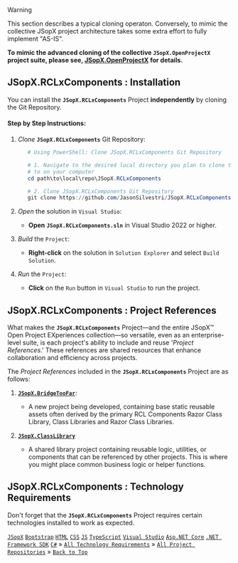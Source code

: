 ﻿﻿
> [!WARNING]
> This section describes a typical cloning operaton. Conversely, to mimic the collective JSopX project architecture takes some extra effort to fully implement "AS-IS".
> 
> **To mimic the advanced cloning of the collective `JSopX.OpenProjectX` project suite, please see, [JSopX.OpenProjectX](https://github.com/JasonSilvestri/JSopX.OpenProjectX) for details.**

## JSopX.RCLxComponents : Installation

You can install the **`JSopX.RCLxComponents`** Project **independently** by cloning the Git Repository.

#### Step by Step Instructions:

1. _Clone_ **`JSopX.RCLxComponents`** Git Repository:
    ```powershell
       # Using PowerShell: Clone JSopX.RCLxComponents Git Repository
    
       # 1. Navigate to the desired local directory you plan to clone the repository
       # to on your computer
       cd path\to\local\repo\JSopX.RCLxComponents
    
       # 2. Clone JSopX.RCLxComponents Git Repository       
       git clone https://github.com/JasonSilvestri/JSopX.RCLxComponents.git
    ```
    
2. _Open_ the solution in `Visual Studio`:

    - **Open** **`JSopX.RCLxComponents.sln`** in Visual Studio 2022 or higher.

3. _Build_ the `Project`:

    - **Right-click** on the solution in `Solution Explorer` and select `Build Solution`.
      
4. _Run_ the `Project`:

    - **Click** on the `Run` button in `Visual Studio` to run the project.


## JSopX.RCLxComponents : Project References

What makes the **`JSopX.RCLxComponents`** Project—and the entire JSopX™ Open Project EXperiences collection—so versatile, even as an enterprise-level suite, is each project's ability to include and reuse '_Project References_.' These references are shared resources that enhance collaboration and efficiency across projects.

The _Project References_ included in the **`JSopX.RCLxComponents`** Project are as follows:

1. **[`JSopX.BridgeTooFar`](https://github.com/JasonSilvestri/JSopX.BridgeTooFar/tree/master/JSopX.BridgeTooFar/Docs/jsopx.BridgeTooFar/Master/p1/v1/)**: 
    - A new project being developed, containing base static reusable assets often derived by the primary RCL Components Razor Class Library, Class Libraries and Razor Class Libraries.
   

2. **[`JSopX.ClassLibrary`](https://github.com/JasonSilvestri/JSopX.BridgeTooFar/tree/master/JSopX.BridgeTooFar/Docs/jsopx.ClassLibrary/Master/p1/v1/)**
    - A shared library project containing reusable logic, utilities, or components that can be referenced by other projects. This is where you might place common business logic or helper functions.

## JSopX.RCLxComponents : Technology Requirements

Don't forget that the **`JSopX.RCLxComponents`** Project requires certain technologies installed to work as expected.


[`JSopX`](https://github.com/JasonSilvestri/JSopX.OpenProjectX) [`Bootstrap`](https://github.com/JasonSilvestri/JSopX.BridgeTooFar/tree/master/JSopX.BridgeTooFar/Docs/jsopx.RCLxComponents/Master/p1/v1/Technologies/CommonTechnologiesIncluded.md) [`HTML`](https://github.com/JasonSilvestri/JSopX.BridgeTooFar/tree/master/JSopX.BridgeTooFar/Docs/jsopx.RCLxComponents/Master/p1/v1/Technologies/CommonTechnologiesIncluded.md) [`CSS`](https://github.com/JasonSilvestri/JSopX.BridgeTooFar/tree/master/JSopX.BridgeTooFar/Docs/jsopx.RCLxComponents/Master/p1/v1/Technologies/CommonTechnologiesIncluded.md) [`JS`](https://github.com/JasonSilvestri/JSopX.BridgeTooFar/tree/master/JSopX.BridgeTooFar/Docs/jsopx.RCLxComponents/Master/p1/v1/Technologies/CommonTechnologiesIncluded.md) [`TypeScript`](https://github.com/JasonSilvestri/JSopX.BridgeTooFar/tree/master/JSopX.BridgeTooFar/Docs/jsopx.RCLxComponents/Master/p1/v1/Technologies/CommonTechnologiesIncluded.md) [`Visual Studio`](https://github.com/JasonSilvestri/JSopX.BridgeTooFar/tree/master/JSopX.BridgeTooFar/Docs/jsopx.RCLxComponents/Master/p1/v1/Technologies/VisualStudios.md) [`Asp.NET Core`](https://github.com/JasonSilvestri/JSopX.BridgeTooFar/tree/master/JSopX.BridgeTooFar/Docs/jsopx.RCLxComponents/Master/p1/v1/Technologies/AspNetCore.md) [`.NET Framework SDK`](https://github.com/JasonSilvestri/JSopX.BridgeTooFar/tree/master/JSopX.BridgeTooFar/Docs/jsopx.RCLxComponents/Master/p1/v1/Technologies/NetFrameworkSdk.md) [`C#`](https://github.com/JasonSilvestri/JSopX.BridgeTooFar/tree/master/JSopX.BridgeTooFar/Docs/jsopx.RCLxComponents/Master/p1/v1/Technologies/AspNetCore.md)  » 
[`All Technology Requirements`](https://github.com/JasonSilvestri/JSopX.BridgeTooFar/tree/master/JSopX.BridgeTooFar/Docs/jsopx.RCLxComponents/Master/p1/v1/Technologies.md)  »  [`All Project Repositories`](https://github.com/JasonSilvestri/JSopX.OpenProjectX)  »  [`Back to Top`](#table-of-contents)